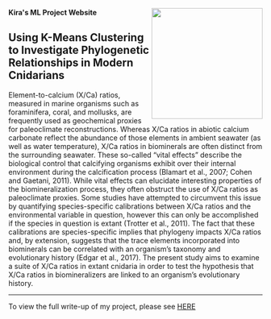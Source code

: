 **Kira's ML Project Website** <img align="right" width="220" height="220" src="/assets/IMG/template_logo.png">

## Using K-Means Clustering to Investigate Phylogenetic Relationships in Modern Cnidarians 

  Element-to-calcium (X/Ca) ratios, measured in marine organisms such as foraminifera, coral, and mollusks, are frequently used as geochemical proxies for paleoclimate reconstructions. Whereas X/Ca ratios in abiotic calcium carbonate reflect the abundance of those elements in ambient seawater (as well as water temperature), X/Ca ratios in biominerals are often distinct from the surrounding seawater. These so-called “vital effects” describe the biological control that calcifying organisms exhibit over their internal environment during the calcification process (Blamart et al., 2007; Cohen and Gaetani, 2011). While vital effects can elucidate interesting properties of the biomineralization process, they often obstruct the use of X/Ca ratios as paleoclimate proxies. Some studies have attempted to circumvent this issue by quantifying species-specific calibrations between X/Ca ratios and the environmental variable in question, however this can only be accomplished if the species in question is extant  (Trotter et al., 2011). The fact that these calibrations are species-specific implies that phylogeny impacts X/Ca ratios and, by extension, suggests that the trace elements incorporated into biominerals can be correlated with an organism’s taxonomy and evolutionary history (Edgar et al., 2017). The present study aims to examine a suite of X/Ca ratios in extant cnidaria in order to test the hypothesis that X/Ca ratios in biomineralizers are linked to an organism’s evolutionary history.

***

To view the full write-up of my project, please see [HERE](https://kirafish19.github.io/assets/ML_final_project.pdf)
